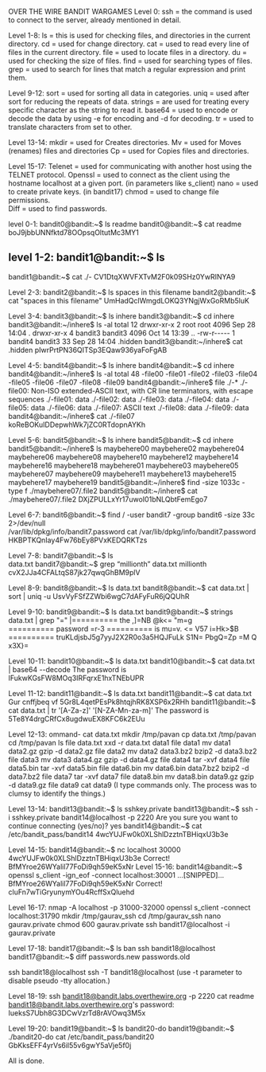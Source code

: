OVER THE WIRE BANDIT WARGAMES
Level 0:
ssh   = the command is used to connect to the server, already mentioned in detail.

Level 1-8:
ls      = this is used for checking files, and directories in the current directory.
cd    = used for change directory.
cat   = used to read every line of files in the current directory.
file   = used to locate files in a directory.
du    = used for checking the size of files.
find = used for searching types of files.   
grep = used to search for lines that match a regular expression and print them.

Level 9-12:
sort = used for sorting all data in categories.
uniq = used after sort for reducing the repeats of data.
strings = are used for treating every specific character as the string to read it.
base64 = used to encode or decode the data by using -e for encoding and -d for decoding.
tr = used to translate characters from set to other.

Level 13-14:
mkdir = used for Creates directories.
Mv     = used for Moves (renames) files and directories
Cp      = used for Copies files and directories.

Level 15-17:
Telenet = used for communicating with another host using the TELNET protocol.
Openssl = used to connect as the client using the hostname localhost at a given port. (in parameters like s_client)
nano = used to create private keys. (in bandit17)
chmod = used to change file permissions.        
Diff = used to find passwords.

level 0-1:
bandit0@bandit:~$ ls
readme
bandit0@bandit:~$ cat readme
boJ9jbbUNNfktd78OOpsqOltutMc3MY1

level 1-2:
bandit1@bandit:~$ ls 
-
bandit1@bandit:~$ cat ./-
CV1DtqXWVFXTvM2F0k09SHz0YwRINYA9

Level 2-3:
bandit2@bandit:~$ ls
spaces in this filename
bandit2@bandit:~$ cat "spaces in this filename"
UmHadQclWmgdLOKQ3YNgjWxGoRMb5luK

Level 3-4:
bandit3@bandit:~$ ls 
inhere
bandit3@bandit:~$ cd inhere
bandit3@bandit:~/inhere$ ls -al
total 12
drwxr-xr-x 2 root    root    4096 Sep 28 14:04 .
drwxr-xr-x 4 bandit3 bandit3 4096 Oct 14 13:39 ..
-rw-r----- 1 bandit4 bandit3   33 Sep 28 14:04 .hidden
bandit3@bandit:~/inhere$ cat .hidden
pIwrPrtPN36QITSp3EQaw936yaFoFgAB


Level 4-5:
bandit4@bandit:~$ ls 
inhere
bandit4@bandit:~$ cd inhere
bandit4@bandit:~/inhere$ ls -al
total 48
-file00  -file01  -file02  -file03  -file04 
-file05  -file06  -file07  -file08  -file09
bandit4@bandit:~/inhere$ file ./-*
./-file00: Non-ISO extended-ASCII text, with CR line terminators, with escape sequences
./-file01: data
./-file02: data
./-file03: data
./-file04: data
./-file05: data
./-file06: data
./-file07: ASCII text
./-file08: data
./-file09: data
bandit4@bandit:~/inhere$ cat ./-file07
koReBOKuIDDepwhWk7jZC0RTdopnAYKh

Level 5-6:
bandit5@bandit:~$ ls
inhere
bandit5@bandit:~$ cd inhere
bandit5@bandit:~/inhere$ ls 
maybehere00  maybehere02  maybehere04  maybehere06  maybehere08  maybehere10  maybehere12  maybehere14  maybehere16  maybehere18
maybehere01  maybehere03  maybehere05  maybehere07  maybehere09  maybehere11  maybehere13  maybehere15  maybehere17  maybehere19
bandit5@bandit:~/inhere$ find -size 1033c -type f
./maybehere07/.file2
bandit5@bandit:~/inhere$ cat ./maybehere07/.file2
DXjZPULLxYr17uwoI01bNLQbtFemEgo7

Level 6-7:
bandit6@bandit:~$ find / -user bandit7 -group bandit6 -size 33c 2>/dev/null                  
/var/lib/dpkg/info/bandit7.password
cat /var/lib/dpkg/info/bandit7.password
HKBPTKQnIay4Fw76bEy8PVxKEDQRKTzs

Level 7-8:
bandit7@bandit:~$ ls    
data.txt
bandit7@bandit:~$ grep “millionth” data.txt
millionth	cvX2JJa4CFALtqS87jk27qwqGhBM9plV

Level 8-9:
bandit8@bandit:~$ ls
data.txt
bandit8@bandit:~$ cat data.txt | sort | uniq -u
UsvVyFSfZZWbi6wgC7dAFyFuR6jQQUhR

Level 9-10:
bandit9@bandit:~$ ls
data.txt
bandit9@bandit:~$ strings data.txt | grep "="
|========== the
,]=NB
@k<=
"m=g	
========== password
=r-3
========== is
mu=v.
<= V57
i=Hk>$B
========== truKLdjsbJ5g7yyJ2X2R0o3a5HQJFuLk
S1N=
PbgQ=Zp
=M Q
x3X}=

Level 10-11:
bandit10@bandit:~$ ls
data.txt
bandit10@bandit:~$ cat data.txt | base64 --decode
The password is IFukwKGsFW8MOq3IRFqrxE1hxTNEbUPR

Level 11-12:
bandit11@bandit:~$ ls
data.txt
bandit11@bandit:~$ cat data.txt
Gur cnffjbeq vf 5Gr8L4qetPEsPk8htqjhRK8XSP6x2RHh
bandit11@bandit:~$ cat data.txt |  tr '[A-Za-z]' '[N-ZA-Mn-za-m]'
The password is 5Te8Y4drgCRfCx8ugdwuEX8KFC6k2EUu

Level 12-13:
ommand-
cat data.txt
mkdir /tmp/pavan
cp data.txt /tmp/pavan
cd /tmp/pavan
ls
file data.txt
xxd -r data.txt data1
file data1
mv data1 data2.gz
gzip -d data2.gz
file data2
mv data2 data3.bz2
bzip2 -d data3.bz2
file data3
mv data3 data4.gz
gzip -d data4.gz
file data4
tar -xvf data4
file data5.bin
tar -xvf data5.bin
file data6.bin
mv data6.bin data7.bz2
bzip2 -d data7.bz2
file data7
tar -xvf data7
file data8.bin
mv data8.bin data9.gz
gzip -d data9.gz
file data9
cat data9
(I type commands only. The process was to clumsy to identify the things.)

Level 13-14:
bandit13@bandit:~$ ls
sshkey.private
bandit13@bandit:~$ ssh -i sshkey.private  bandit14@localhost -p 2220
Are you sure you want to continue connecting (yes/no)? yes
bandit14@bandit:~$ cat /etc/bandit_pass/bandit14
4wcYUJFw0k0XLShlDzztnTBHiqxU3b3e

Level 14-15:
bandit14@bandit:~$ nc localhost 30000
4wcYUJFw0k0XLShlDzztnTBHiqxU3b3e
Correct!
BfMYroe26WYalil77FoDi9qh59eK5xNr
Level 15-16:
bandit14@bandit:~$ openssl s_client -ign_eof -connect localhost:30001
...[SNIPPED]...
BfMYroe26WYalil77FoDi9qh59eK5xNr
Correct!
cluFn7wTiGryunymYOu4RcffSxQluehd

Level 16-17:
nmap -A localhost -p 31000-32000
openssl s_client -connect localhost:31790
mkdir /tmp/gaurav_ssh
cd /tmp/gaurav_ssh
nano gaurav.private
chmod 600 gaurav.private
ssh bandit17@localhost -i gaurav.private


Level 17-18:
bandit17@bandit:~$ ls
ban ssh bandit18@localhost
bandit17@bandit:~$ diff passwords.new  passwords.old

ssh bandit18@localhost
ssh -T bandit18@localhost
(use -t parameter to disable pseudo -tty allocation.)

Level 18-19:
ssh bandit18@bandit.labs.overthewire.org -p 2220 cat readme
bandit18@bandit.labs.overthewire.org's password: 
IueksS7Ubh8G3DCwVzrTd8rAVOwq3M5x


Level 19-20:
bandit19@bandit:~$ ls
bandit20-do
bandit19@bandit:~$ ./bandit20-do cat /etc/bandit_pass/bandit20
GbKksEFF4yrVs6il55v6gwY5aVje5f0j

All is done.
